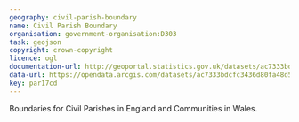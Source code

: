 ```yaml
---
geography: civil-parish-boundary
name: Civil Parish Boundary
organisation: government-organisation:D303
task: geojson
copyright: crown-copyright
licence: ogl
documentation-url: http://geoportal.statistics.gov.uk/datasets/ac7333bdcfc3436d80fa48d5d6266004_1
data-url: https://opendata.arcgis.com/datasets/ac7333bdcfc3436d80fa48d5d6266004_1.geojson
key: par17cd 
---
```


Boundaries for Civil Parishes in England and Communities in Wales.
